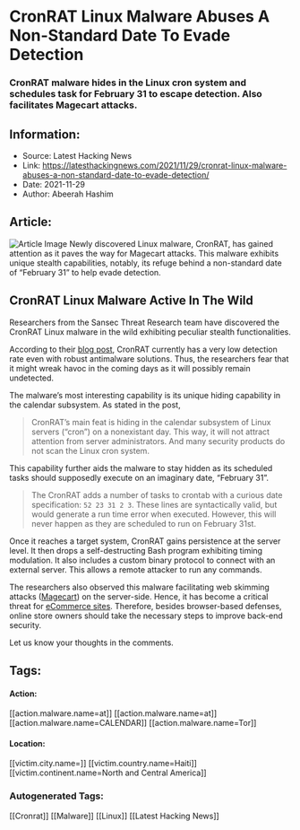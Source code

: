 # CronRAT Linux Malware Abuses A Non-Standard Date To Evade Detection
### CronRAT malware hides in the Linux cron system and schedules task for February 31 to escape detection. Also facilitates Magecart attacks.

## Information:
+ Source: Latest Hacking News
+ Link: https://latesthackingnews.com/2021/11/29/cronrat-linux-malware-abuses-a-non-standard-date-to-evade-detection/
+ Date: 2021-11-29
+ Author: Abeerah Hashim


## Article:
![Article Image](https://latesthackingnews.com/wp-content/uploads/2021/11/Linux-malware.jpg)
 Newly discovered Linux malware, CronRAT, has gained attention as it paves the way for Magecart attacks. This malware exhibits unique stealth capabilities, notably, its refuge behind a non-standard date of “February 31” to help evade detection.

 CronRAT Linux Malware Active In The Wild
----------------------------------------

 Researchers from the Sansec Threat Research team have discovered the CronRAT Linux malware in the wild exhibiting peculiar stealth functionalities.

 According to their [blog post](https://sansec.io/research/cronrat), CronRAT currently has a very low detection rate even with robust antimalware solutions. Thus, the researchers fear that it might wreak havoc in the coming days as it will possibly remain undetected.

 The malware’s most interesting capability is its unique hiding capability in the calendar subsystem. As stated in the post,

 
> CronRAT’s main feat is hiding in the calendar subsystem of Linux servers (“cron”) on a nonexistant day. This way, it will not attract attention from server administrators. And many security products do not scan the Linux cron system.
> 
> 

 This capability further aids the malware to stay hidden as its scheduled tasks should supposedly execute on an imaginary date, “February 31”.

 
> The CronRAT adds a number of tasks to crontab with a curious date specification: `52 23 31 2 3`. These lines are syntactically valid, but would generate a run time error when executed. However, this will never happen as they are scheduled to run on February 31st.
> 
> 

 Once it reaches a target system, CronRAT gains persistence at the server level. It then drops a self-destructing Bash program exhibiting timing modulation. It also includes a custom binary protocol to connect with an external server. This allows a remote attacker to run any commands.

 The researchers also observed this malware facilitating web skimming attacks ([Magecart](https://latesthackingnews.com/tag/magecart/)) on the server-side. Hence, it has become a critical threat for [eCommerce sites](https://latesthackingnews.com/2019/07/16/magento-killer-attacks-magento-ecommerce-sites-to-steal-payment-data/). Therefore, besides browser-based defenses, online store owners should take the necessary steps to improve back-end security.

 Let us know your thoughts in the comments.

   


## Tags:

#### Action:
[[action.malware.name=at]] [[action.malware.name=at]] [[action.malware.name=CALENDAR]] [[action.malware.name=Tor]]

#### Location:
[[victim.city.name=]] [[victim.country.name=Haiti]] [[victim.continent.name=North and Central America]]

### Autogenerated Tags:
[[Cronrat]] [[Malware]] [[Linux]] [[Latest Hacking News]]

